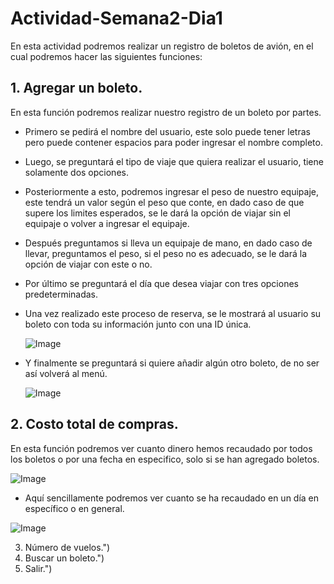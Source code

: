 # Actividad-Semana2-Dia1
En esta actividad podremos realizar un registro de boletos de avión, en el cual podremos hacer las siguientes funciones:

## 1. Agregar un boleto.
En esta función podremos realizar nuestro registro de un boleto por partes.
-  Primero se pedirá el nombre del usuario, este solo puede tener letras pero puede contener espacios para poder ingresar el nombre completo.
-  Luego, se preguntará el tipo de viaje que quiera realizar el usuario, tiene solamente dos opciones.
-  Posteriormente a esto, podremos ingresar el peso de nuestro equipaje, este tendrá un valor según el peso que conte, en dado caso de que supere los limites esperados, se le dará la opción de viajar sin el equipaje o volver a ingresar el equipaje.
-  Después preguntamos si lleva un equipaje de mano, en dado caso de llevar, preguntamos el peso, si el peso no es adecuado, se le dará la opción de viajar con este o no.
-  Por último se preguntará el día que desea viajar con tres opciones predeterminadas.
-  Una vez realizado este proceso de reserva, se le mostrará al usuario su boleto con toda su información junto con una ID única.
  
   ![Image](https://github.com/user-attachments/assets/ccfec3ea-3383-430a-a6d2-a04f2531da3f)

- Y finalmente se preguntará si quiere añadir algún otro boleto, de no ser así volverá al menú.
  
  ![Image](https://github.com/user-attachments/assets/3916aff5-547e-4fa8-99f1-2ead2ee57dac)

## 2. Costo total de compras.
En esta función podremos ver cuanto dinero hemos recaudado por todos los boletos o por una fecha en especifico, solo si se han agregado boletos.

![Image](https://github.com/user-attachments/assets/d731aa99-d6a1-4572-aa21-bc7d3051e9f6)

- Aquí sencillamente podremos ver cuanto se ha recaudado en un día en específico o en general.

![Image](https://github.com/user-attachments/assets/68352b49-eed8-402b-abb7-be82c93feb81)

3. Número de vuelos.")
4. Buscar un boleto.")
5. Salir.")
